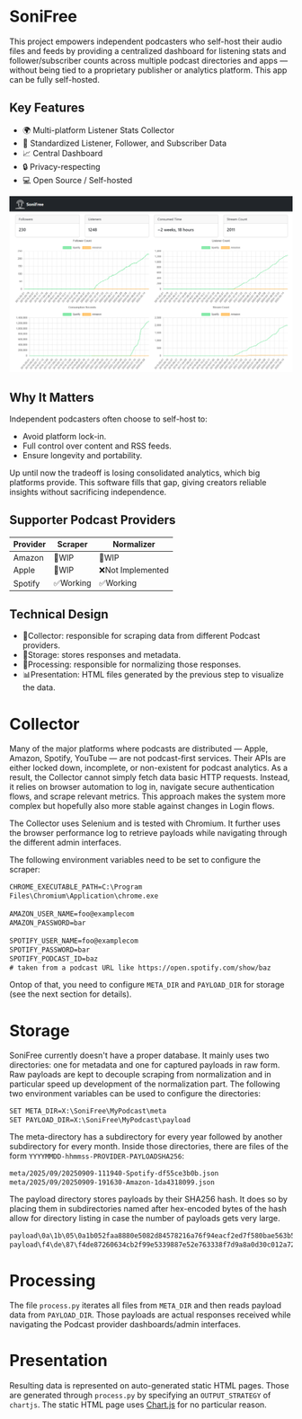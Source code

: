 # SoniFree

This project empowers independent podcasters who self-host their audio files and feeds by providing a centralized
dashboard for listening stats and follower/subscriber counts across multiple podcast directories and apps — without
being tied to a proprietary publisher or analytics platform. This app can be fully self-hosted.

## Key Features

* 🌍 Multi-platform Listener Stats Collector
* 👥 Standardized Listener, Follower, and Subscriber Data
* 📈 Central Dashboard
* 🔒 Privacy-respecting
* 💻 Open Source / Self-hosted

![Screenshot of SoniFree Dashboard, showing graphs going upwards](/resources/screenshot1.png?raw=true "SoniFree Dashboard")

## Why It Matters

Independent podcasters often choose to self-host to:

* Avoid platform lock-in.
* Full control over content and RSS feeds.
* Ensure longevity and portability.

Up until now the tradeoff is losing consolidated analytics, which big platforms provide. This software fills that gap,
giving creators reliable insights without sacrificing independence.

## Supporter Podcast Providers

| Provider | Scraper  | Normalizer       |
|----------|----------|------------------|
| Amazon   | 🚧WIP    | 🚧WIP            |
| Apple    | 🚧WIP    | ❌Not Implemented |
| Spotify  | ✅Working | ✅Working         |

## Technical Design

* 🤖Collector: responsible for scraping data from different Podcast providers.
* 💾Storage: stores responses and metadata.
* 🔄Processing: responsible for normalizing those responses.
* 📊Presentation: HTML files generated by the previous step to visualize the data.

# Collector

Many of the major platforms where podcasts are distributed — Apple, Amazon, Spotify, YouTube — are not podcast-first
services. Their APIs are either locked down, incomplete, or non-existent for podcast analytics. As a result, the
Collector cannot simply fetch data basic HTTP requests. Instead, it relies on browser automation to log in, navigate
secure authentication flows, and scrape relevant metrics. This approach makes the system more complex but hopefully also
more stable against changes in Login flows.

The Collector uses Selenium and is tested with Chromium. It further uses the browser performance log to retrieve
payloads while navigating through the different admin interfaces.

The following environment variables need to be set to configure the scraper:

```
CHROME_EXECUTABLE_PATH=C:\Program Files\Chromium\Application\chrome.exe

AMAZON_USER_NAME=foo@examplecom
AMAZON_PASSWORD=bar

SPOTIFY_USER_NAME=foo@examplecom
SPOTIFY_PASSWORD=bar
SPOTIFY_PODCAST_ID=baz
# taken from a podcast URL like https://open.spotify.com/show/baz
```

Ontop of that, you need to configure `META_DIR` and `PAYLOAD_DIR` for storage (see the next section for details).

# Storage

SoniFree currently doesn't have a proper database. It mainly uses two directories: one for metadata and one for captured
payloads in raw form. Raw payloads are kept to decouple scraping from normalization and in particular speed up
development of the normalization part. The following two environment variables can be used to configure the directories:

```
SET META_DIR=X:\SoniFree\MyPodcast\meta
SET PAYLOAD_DIR=X:\SoniFree\MyPodcast\payload
```

The meta-directory has a subdirectory for every year followed by another subdirectory for every month. Inside those
directories, there are files of the form `YYYYMMDD-hhmmss-PROVIDER-PAYLOADSHA256`:

```
meta/2025/09/20250909-111940-Spotify-df55ce3b0b.json
meta/2025/09/20250909-191630-Amazon-1da4318099.json
```

The payload directory stores payloads by their SHA256 hash. It does so by placing them in subdirectories named after
hex-encoded bytes of the hash allow for directory listing in case the number of payloads gets very large.

```
payload\0a\1b\05\0a1b052faa8880e5082d84578216a76f94eacf2ed7f580bae563b51227614ed1
payload\f4\de\87\f4de87260634cb2f99e5339887e52e763338f7d9a8a0d30c012a722a54a0e05b
```

# Processing

The file `process.py` iterates all files from `META_DIR` and then reads payload data from `PAYLOAD_DIR`. Those payloads
are actual responses received while navigating the Podcast provider dashboards/admin interfaces.

# Presentation

Resulting data is represented on auto-generated static HTML pages. Those are generated through `process.py` by
specifying an `OUTPUT_STRATEGY` of `chartjs`. The static HTML page uses [Chart.js](https://www.chartjs.org/) for no
particular reason.
